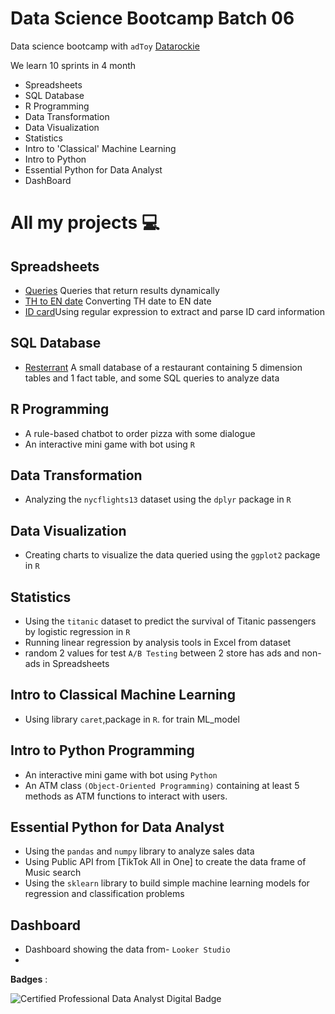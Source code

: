 # Data Science Bootcamp Batch 06

Data science bootcamp with `adToy` [Datarockie](https://datarockie.com/)

We learn 10 sprints in 4 month

- Spreadsheets
- SQL Database
- R Programming
- Data Transformation
- Data Visualization
- Statistics
- Intro to 'Classical' Machine Learning
- Intro to Python
- Essential Python for Data Analyst
- DashBoard


# All my projects 💻

## Spreadsheets
- [Queries](https://docs.google.com/spreadsheets/d/1MbtCHDtr5_1vji5BUfoYWbRk03coriWhuUdggOVj8ds/edit?usp=sharing) Queries that return results dynamically  
- [TH to EN date](https://docs.google.com/spreadsheets/d/1MbtCHDtr5_1vji5BUfoYWbRk03coriWhuUdggOVj8ds/edit?usp=sharing) Converting TH date to EN date
- [ID card](https://docs.google.com/spreadsheets/d/1MbtCHDtr5_1vji5BUfoYWbRk03coriWhuUdggOVj8ds/edit?usp=sharing)Using regular expression to extract and parse ID card information

## SQL Database
- [Resterrant](https://replit.com/@jirawatlimavira/SQLHWbatch6) A small database of a restaurant containing 5 dimension tables and 1 fact table, and some SQL queries to analyze data

## R Programming
- A rule-based chatbot to order pizza with some dialogue
- An interactive mini game with bot using `R`

## Data Transformation
- Analyzing the `nycflights13` dataset using the `dplyr` package in `R`

## Data Visualization
- Creating charts to visualize the data queried using the `ggplot2` package in `R`

## Statistics
-  Using the `titanic` dataset to predict the survival of Titanic passengers by logistic regression in `R`
-  Running linear regression by analysis tools in Excel from dataset
-  random 2 values for test `A/B Testing` between 2 store has ads and non-ads in Spreadsheets
 
## Intro to Classical Machine Learning
-  Using library `caret`,package in `R`. for train ML_model

## Intro to Python Programming
-  An interactive mini game with bot using `Python`
-  An ATM class `(Object-Oriented Programming)` containing at least 5 methods as ATM functions to interact with users.

## Essential Python for Data Analyst
- Using the `pandas` and `numpy` library to analyze sales data
- Using Public API from [TikTok All in One] to create the data frame of Music search
- Using the `sklearn` library to build simple machine learning models for regression and classification problems

## Dashboard
- Dashboard showing the data from- `Looker Studio`
- 


**Badges** : 

![Certified Professional Data Analyst Digital Badge](https://user-images.githubusercontent.com/125430998/226791157-307f296f-8701-413c-b9d6-c09175b7cbc8.png)


